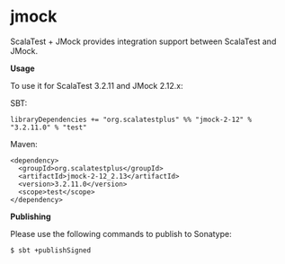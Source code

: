 # jmock
ScalaTest + JMock provides integration support between ScalaTest and JMock.

**Usage**

To use it for ScalaTest 3.2.11 and JMock 2.12.x: 

SBT: 

```
libraryDependencies += "org.scalatestplus" %% "jmock-2-12" % "3.2.11.0" % "test"
```

Maven: 

```
<dependency>
  <groupId>org.scalatestplus</groupId>
  <artifactId>jmock-2-12_2.13</artifactId>
  <version>3.2.11.0</version>
  <scope>test</scope>
</dependency>
```

**Publishing**

Please use the following commands to publish to Sonatype: 

```
$ sbt +publishSigned
```